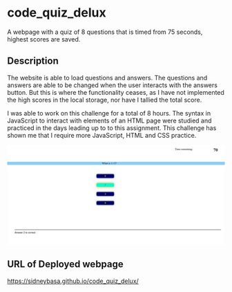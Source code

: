 # code_quiz_delux
A webpage with a quiz of 8 questions that is timed from 75 seconds, highest scores are saved.

## Description
The website is able to load questions and answers.
The questions and answers are able to be changed when the user interacts with the answers button.
But this is where the functionality ceases, as I have not implemented the high scores in the local storage, nor have I tallied the total score.

I was able to work on this challenge for a total of 8 hours.
The syntax in JavaScript to interact with elements of an HTML page were studied and practiced in the days leading up to to this assignment.
This challenge has shown me that I require more JavaScript, HTML and CSS practice.

![A screen shot of the partially functioning website code quiz delux](https://github.com/SidneyBasa/code_quiz_delux/blob/main/screenshot.jpg?raw=true)

## URL of Deployed webpage
https://sidneybasa.github.io/code_quiz_delux/
